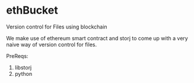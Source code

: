 # ethBucket

Version control for Files using blockchain

We make use of ethereum smart contract and storj to come up with a very naive way of version control for files.

PreReqs:
1. libstorj
2. python

